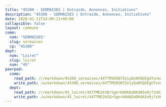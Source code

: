 ```yaml
---
title: "45300 - SERMAISES | Entraide, Annonces, Initiatives"
description: "45300 - SERMAISES | Entraide, Annonces, Initiatives"
date: 2020-01-11T14:09:21+09:00
collapsible: false
layout: commune
comm:
  nom: "SERMAISES"
  slug: sermaises
  cp: "45300"
dept:
  nom: "Loiret"
  slug: loiret
  num: "45"
peerpad:
  comm:
    read_path: /r/markdown/45300_sermaises/4XTTM585NfZe1yQxNYQGEgUTvneoJNXnDBZN49pExBjX2pNxs
    write_path: /w/markdown/45300_sermaises/4XTTM585NfZe1yQxNYQGEgUTvneoJNXnDBZN49pExBjX2pNxs-K3TgTjLcGZEgka3fd9j5FAcWHCBosifWd4WB75EawrDuSSL6D9DUZQgzaank74TxMTrNa9GEFZ9zT544hmGSF5VrgXZPwMyFnxXASvUZkdnQNfuyszyFEVQf2yASHxCKJ8YzAkWF
  dept:
    read_path: /r/markdown/45_loiret/4XTTME2kSQrSgerkNd6EmDKdA5o9jfzUG2SAG8C2qVYb3YXN4
    write_path: /w/markdown/45_loiret/4XTTME2kSQrSgerkNd6EmDKdA5o9jfzUG2SAG8C2qVYb3YXN4-K3TgULpEDoP6p5UphGUnEGQQDb2AQTj81Z2trE1ZVsdtBZSXUbkVLE9oEias3DdMz5vmgxRH8ErfnuyVj2VYfJxxhBMoq5ZxQCDrb2jTVFkww5uEThgDKwT8pF9LfJGTpqNraKjJ
---
```


